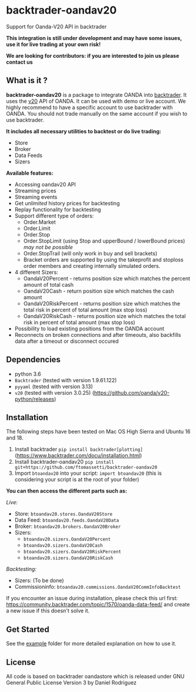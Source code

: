 # backtrader-oandav20


Support for Oanda-V20 API in backtrader

**This  integration is still under development and may have some issues, use it for live trading at your own risk!**

**We are looking for contributors: if you are interested to join us please contact us**



## What is it ?

**backtrader-oandav20** is a package to integrate OANDA into [backtrader](https://www.backtrader.com/).
It uses the [v20](http://developer.oanda.com/rest-live-v20/introduction/) API of OANDA. It can be used with demo or live account.
We highly recommend to have a specific account to use backtrader with OANDA. You should not trade manually on the same account if you wish to use backtrader.


**It includes all necessary utilities to backtest or do live trading:**

* Store
* Broker
* Data Feeds
* Sizers

**Available features:**

* Accessing oandav20 API
* Streaming prices
* Streaming events
* Get *unlimited* history prices for backtesting
* Replay functionality for backtesting
* Support different type of orders:
  * Order.Market
  * Order.Limit
  * Order.Stop
  * Order.StopLimit (using Stop and upperBound / lowerBound prices) *may not be possible*
  * Order.StopTrail (will only work in buy and sell brackets)
  * Bracket orders are supported by using the takeprofit and stoploss order members and creating internally simulated orders.
* 4 different Sizers:
  * OandaV20Percent - returns position size which matches the percent amount of total cash
  * OandaV20Cash - return position size which matches the cash amount
  * OandaV20RiskPercent - returns position size which matches the total risk in percent of total amount (max stop loss)
  * OandaV20RiskCash - returns position size which matches the total risk in percent of total amount (max stop loss)
* Possibility to load existing positions from the OANDA account
* Reconnects on broken connections and after timeouts, also backfills data after a timeout or disconnect occured



## Dependencies

* python 3.6
* ``Backtrader`` (tested with version 1.9.61.122)
* ``pyyaml`` (tested with version 3.13)
* ``v20`` (tested with version 3.0.25) (https://github.com/oanda/v20-python/releases)



## Installation

The following steps have been tested on Mac OS High Sierra and Ubuntu 16 and 18.

1. Install backtrader ``pip install backtrader[plotting]`` (https://www.backtrader.com/docu/installation.html)
2. Install backtrader-oandav20 ``pip install git+https://github.com/ftomassetti/backtrader-oandav20``
3. Import ``btoandav20`` into your script: ``import btoandav20`` (this is considering your script is at the root of your folder)


**You can then access the different parts such as:**

*Live:*
* Store: ``btoandav20.stores.OandaV20Store``
* Data Feed: ``btoandav20.feeds.OandaV20Data``
* Broker: ``btoandav20.brokers.OandaV20Broker``
* Sizers:
  * ``btoandav20.sizers.OandaV20Percent``
  * ``btoandav20.sizers.OandaV20Cash``
  * ``btoandav20.sizers.OandaV20RiskPercent``
  * ``btoandav20.sizers.OandaV20RiskCash``

*Backtesting:*
* Sizers:
  (To be done)
* Commissioninfo: ``btoandav20.commissions.OandaV20CommInfoBacktest``

If you encounter an issue during installation, please check this url first: https://community.backtrader.com/topic/1570/oanda-data-feed/ and create a new issue if this doesn't solve it.



## Get Started
See the [example](examples/oandav20test) folder for more detailed explanation on how to use it.



## License

All code is based on backtrader oandastore which is released under GNU General Public License Version 3 by Daniel Rodriguez
